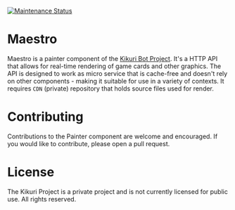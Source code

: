 [![Maintenance Status](https://img.shields.io/maintenance/yes/2024)](https://github.com/Amatsagu/Tempest)

# Maestro
Maestro is a painter component of the [Kikuri Bot Project](https://kikuri-bot.com/). It's a HTTP API that allows for real-time rendering of game cards and other graphics. The API is designed to work as micro service that is cache-free and doesn't rely on other components - making it suitable for use in a variety of contexts. It requires `CDN` (private) repository that holds source files used for render.

# Contributing
Contributions to the Painter component are welcome and encouraged. If you would like to contribute, please open a pull request.

# License
The Kikuri Project is a private project and is not currently licensed for public use. All rights reserved.